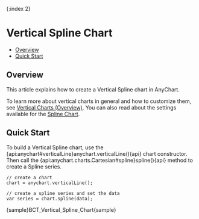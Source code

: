 {:index 2}
# Vertical Spline Chart

* [Overview](#overview)
* [Quick Start](#quick_start)

## Overview

This article explains how to create a Vertical Spline chart in AnyChart.

To learn more about vertical charts in general and how to customize them, see [Vertical Charts (Overview)](Overview). You can also read about the settings available for the [Spline Chart](../Spline_Chart).

## Quick Start

To build a Vertical Spline chart, use the {api:anychart#verticalLine}anychart.verticalLine(){api} chart constructor. Then call the {api:anychart.charts.Cartesian#spline}spline(){api} method to create a Spline series.

```
// create a chart
chart = anychart.verticalLine();

// create a spline series and set the data
var series = chart.spline(data);
```

{sample}BCT\_Vertical\_Spline\_Chart{sample}